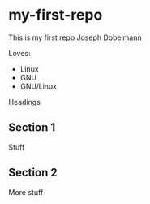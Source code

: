 # my-first-repo
This is my first repo
Joseph Dobelmann

Loves:

* Linux
* GNU
* GNU/Linux

Headings
## Section 1
Stuff
## Section 2
More stuff
